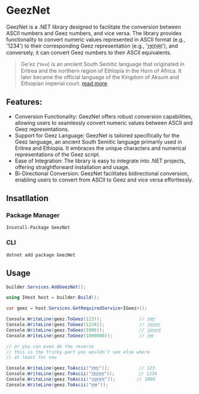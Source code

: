 # GeezNet
GeezNet is a .NET library designed to facilitate the conversion between ASCII numbers and Geez numbers, and vice versa. The library provides functionality to convert numeric values represented in ASCII format (e.g., '1234') to their corresponding Geez representation (e.g., '፲፪፻፴፬'), and conversely, it can convert Geez numbers to their ASCII equivalents.
> Ge'ez (ግዕዝ) is an ancient South Semitic language that originated in Eritrea and
> the northern region of Ethiopia in the Horn of Africa. It later became the
> official language of the Kingdom of Aksum and Ethiopian imperial court.
> [read more](https://en.wikipedia.org/wiki/Ge%27ez).

## Features:

+ Conversion Functionality: GeezNet offers robust conversion capabilities, allowing users to seamlessly convert numeric values between ASCII and Geez representations. 
+ Support for Geez Language: GeezNet is tailored specifically for the Geez language, an ancient South Semitic language primarily used in Eritrea and Ethiopia. It embraces the unique characters and numerical representations of the Geez script.
+ Ease of Integration: The library is easy to integrate into .NET projects, offering straightforward installation and usage.
+ Bi-Directional Conversion: GeezNet facilitates bidirectional conversion, enabling users to convert from ASCII to Geez and vice versa effortlessly.

## Insatllation
### Package Manager
``` 
Insatall-Package GeezNet
```
### CLI
``` 
dotnet add package GeezNet
```

## Usage
```C#
builder.Services.AddGeezNet();

using IHost host = builder.Build();

var geez = host.Services.GetRequiredService<IGeez>();

Console.WriteLine(geez.ToGeez(123));              // ፻፳፫
Console.WriteLine(geez.ToGeez(1234));             // ፲፪፻፴፬
Console.WriteLine(geez.ToGeez(1986));             // ፲፱፻፹፮
Console.WriteLine(geez.ToGeez(1000000));          // ፻፼

// or you can even do the reverse
// this is the tricky part you wouldn't see else where
// at least for now

Console.WriteLine(geez.ToAscii("፻፳፫"));           // 123
Console.WriteLine(geez.ToAscii("፲፪፻፴፬"));         // 1234
Console.WriteLine(geez.ToAscii("፲፱፻፹፮"));        // 1986
Console.WriteLine(geez.ToAscii("፻፼"));
```
